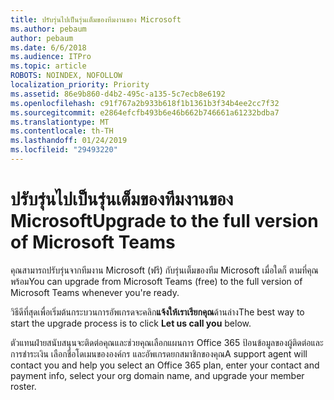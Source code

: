 ```yaml
---
title: ปรับรุ่นไปเป็นรุ่นเต็มของทีมงานของ Microsoft
ms.author: pebaum
author: pebaum
ms.date: 6/6/2018
ms.audience: ITPro
ms.topic: article
ROBOTS: NOINDEX, NOFOLLOW
localization_priority: Priority
ms.assetid: 86e9b860-d4b2-495c-a135-5c7ecb8e6192
ms.openlocfilehash: c91f767a2b933b618f1b1361b3f34b4ee2cc7f32
ms.sourcegitcommit: e2864efcfb493b6e46b662b746661a61232bdba7
ms.translationtype: MT
ms.contentlocale: th-TH
ms.lasthandoff: 01/24/2019
ms.locfileid: "29493220"
---
```

# <a name="upgrade-to-the-full-version-of-microsoft-teams"></a><span data-ttu-id="89d83-102">ปรับรุ่นไปเป็นรุ่นเต็มของทีมงานของ Microsoft</span><span class="sxs-lookup"><span data-stu-id="89d83-102">Upgrade to the full version of Microsoft Teams</span></span>

<span data-ttu-id="89d83-103">คุณสามารถปรับรุ่นจากทีมงาน Microsoft (ฟรี) กับรุ่นเต็มของทีม Microsoft เมื่อใดก็ ตามที่คุณพร้อม</span><span class="sxs-lookup"><span data-stu-id="89d83-103">You can upgrade from Microsoft Teams (free) to the full version of Microsoft Teams whenever you're ready.</span></span>
  
<span data-ttu-id="89d83-104">วิธีดีที่สุดเพื่อเริ่มต้นกระบวนการอัพเกรดจะคลิก**แจ้งให้เราเรียกคุณ**ด้านล่าง</span><span class="sxs-lookup"><span data-stu-id="89d83-104">The best way to start the upgrade process is to click **Let us call you** below.</span></span> 
  
<span data-ttu-id="89d83-105">ตัวแทนฝ่ายสนับสนุนจะติดต่อคุณและช่วยคุณเลือกแผนการ Office 365 ป้อนข้อมูลของผู้ติดต่อและการชำระเงิน เลือกชื่อโดเมนขององค์กร และอัพเกรดยกสมาชิกของคุณ</span><span class="sxs-lookup"><span data-stu-id="89d83-105">A support agent will contact you and help you select an Office 365 plan, enter your contact and payment info, select your org domain name, and upgrade your member roster.</span></span>
  

